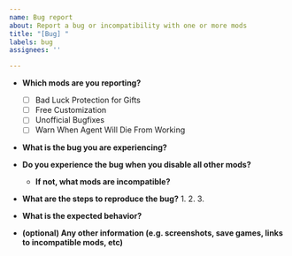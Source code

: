 ```yaml
---
name: Bug report
about: Report a bug or incompatibility with one or more mods
title: "[Bug] "
labels: bug
assignees: ''

---
```


* **Which mods are you reporting?**
  - [ ] Bad Luck Protection for Gifts
  - [ ] Free Customization
  - [ ] Unofficial Bugfixes
  - [ ] Warn When Agent Will Die From Working

* **What is the bug you are experiencing?**

* **Do you experience the bug when you disable all other mods?**

  - **If not, what mods are incompatible?**

* **What are the steps to reproduce the bug?**
  1. 
  2. 
  3. 

* **What is the expected behavior?**

* **(optional) Any other information (e.g. screenshots, save games, links to incompatible mods, etc)**
